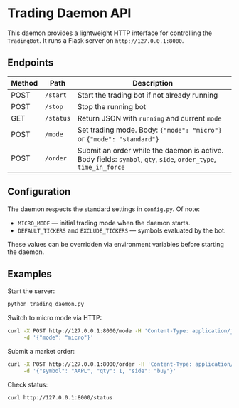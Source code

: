 # Trading Daemon API

This daemon provides a lightweight HTTP interface for controlling the
`TradingBot`. It runs a Flask server on `http://127.0.0.1:8000`.

## Endpoints

| Method | Path   | Description                                  |
| ------ | ------ | -------------------------------------------- |
| POST   | `/start` | Start the trading bot if not already running |
| POST   | `/stop`  | Stop the running bot                         |
| GET    | `/status` | Return JSON with `running` and current `mode` |
| POST   | `/mode`  | Set trading mode. Body: `{"mode": "micro"}` or `{"mode": "standard"}` |
| POST   | `/order` | Submit an order while the daemon is active. Body fields: `symbol`, `qty`, `side`, `order_type`, `time_in_force` |

## Configuration

The daemon respects the standard settings in `config.py`. Of note:

- `MICRO_MODE` — initial trading mode when the daemon starts.
- `DEFAULT_TICKERS` and `EXCLUDE_TICKERS` — symbols evaluated by the bot.

These values can be overridden via environment variables before starting
the daemon.

## Examples

Start the server:

```bash
python trading_daemon.py
```

Switch to micro mode via HTTP:

```bash
curl -X POST http://127.0.0.1:8000/mode -H 'Content-Type: application/json' \
     -d '{"mode": "micro"}'
```

Submit a market order:

```bash
curl -X POST http://127.0.0.1:8000/order -H 'Content-Type: application/json' \
     -d '{"symbol": "AAPL", "qty": 1, "side": "buy"}'
```

Check status:

```bash
curl http://127.0.0.1:8000/status
```

